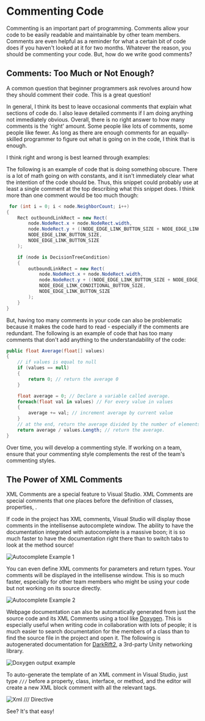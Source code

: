 # Commenting Code

Commenting is an important part of programming. Comments allow your code to be easily readable and maintainable by other team members. Comments are even helpful as a reminder for what a certain bit of code does if you haven't looked at it for two months. Whatever the reason, you should be commenting your code. But, how do we write good comments?

## Comments: Too Much or Not Enough?

A common question that beginner programmers ask revolves around how they should comment their code. This is a great question!

In general, I think its best to leave occasional comments that explain what sections of code do. I also leave detailed comments if I am doing anything not immediately obvious. Overall, there is no right answer to how many comments is the 'right' amount. Some people like lots of comments, some people like fewer. As long as there are enough comments for an equally-skilled programmer to figure out what is going on in the code, I think that is enough.

I think right and wrong is best learned through examples:

The following is an example of code that is doing something obscure. There is a lot of math going on with constants, and it isn't immediately clear what the intention of the code should be. Thus, this snippet could probably use at least a single comment at the top describing what this snippet does. I think more than one comment would be too much though:

```csharp
 for (int i = 0; i < node.NeighborCount; i++)
{
    Rect outboundLinkRect = new Rect(
        node.NodeRect.x + node.NodeRect.width,
        node.NodeRect.y + ((NODE_EDGE_LINK_BUTTON_SIZE + NODE_EDGE_LINK_BUTTON_SPACING) * (i + 2)),
        NODE_EDGE_LINK_BUTTON_SIZE,
        NODE_EDGE_LINK_BUTTON_SIZE
    );

    if (node is DecisionTreeCondition)
    {
        outboundLinkRect = new Rect(
            node.NodeRect.x + node.NodeRect.width,
            node.NodeRect.y + ((NODE_EDGE_LINK_BUTTON_SIZE + NODE_EDGE_LINK_BUTTON_SPACING) * (i + 2)),
            NODE_EDGE_LINK_CONDITIONAL_BUTTON_SIZE,
            NODE_EDGE_LINK_BUTTON_SIZE
        );
    }
}
```

But, having too many comments in your code can also be problematic because it makes the code hard to read - especially if the comments are redundant. The following is an example of code that has too many comments that don't add anything to the understandability of the code:

```csharp
public float Average(float[] values)
{
    // if values is equal to null
    if (values == null)
    {
        return 0; // return the average 0
    }

    float average = 0; // Declare a variable called average.
    foreach(float val in values) // For every value in values
    {
        average += val; // increment average by current value
    }
    // at the end, return the average divided by the number of elements
    return average / values.Length; // return the average.
}
```

Over time, you will develop a commenting style. If working on a team, ensure that your commenting style complements the rest of the team's commenting styles.

## The Power of XML Comments

XML Comments are a special feature to Visual Studio. XML Comments are special comments that one places before the definition of classes, properties, .

If code in the project has XML comments, Visual Studio will display those comments in the intellisense autocomplete window. The ability to have the documentation integrated with autocomplete is a massive boon; it is so much faster to have the documentation right there than to switch tabs to look at the method source!

![Autocomplete Example 1](../../_assets/xmlCommentAutocomplete1.png)

You can even define XML comments for parameters and return types. Your comments will be displayed in the intellisense window. This is so much faster, especially for other team members who might be using your code but not working on its source directly.

![Autocomplete Example 2](../../_assets/xmlCommentAutocomplete2.png)

Webpage documentation can also be automatically generated from just the source code and its XML Comments using a tool like [Doxygen](https://www.doxygen.nl/index.html). This is especially useful when writing code in collaboration with lots of people; it is much easier to search documentation for the members of a class than to find the source file in the project and open it. The following is autogenerated documentation for [DarkRift2](), a 3rd-party Unity networking library. 

![Doxygen output example](../../_assets/doxygen.png)

To auto-generate the template of an XML comment in Visual Studio, just type `///` before a property, class, interface, or method, and the editor will create a new XML block comment with all the relevant tags.

![Xml /// Directive](../../_assets/xmlCommentTutorial.gif)

See? It's that easy!